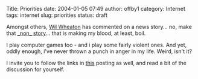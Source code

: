 Title: Priorities
date: 2004-01-05 07:49
author: offby1
category: Internet
tags: internet
slug: priorities
status: draft

Amongst others, [Wil Wheaton](http://www.wilwheaton.net/mt/archives/001479.php#001479) has commented on a news story\... no, make that [\_non\_ story](http://www.penny-arcade.com/news.php3?date=2004-01-03)\... that is making my blood, at least, boil.

I play computer games too - and i play some fairly violent ones. And yet, oddly enough, i\'ve never thrown a punch in anger in my life. Weird, isn\'t it?

I invite you to follow the links in [this](http://www.metafilter.com/mefi/30551) posting as well, and read a bit of the discussion for yourself.
